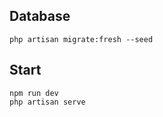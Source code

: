 ## Database

```
php artisan migrate:fresh --seed
```

## Start

```
npm run dev
php artisan serve
```
